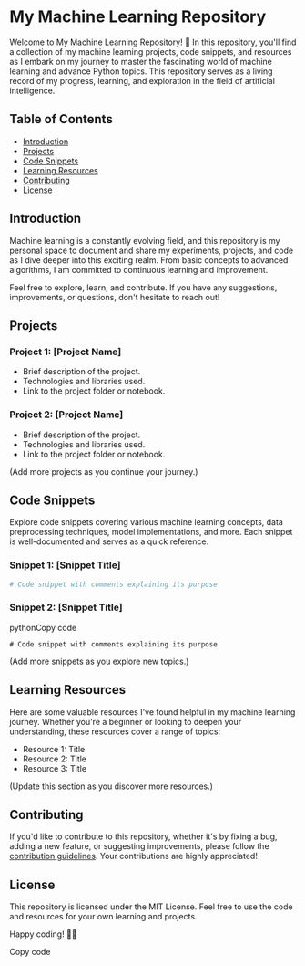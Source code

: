 # My Machine Learning Repository

Welcome to My Machine Learning Repository! 🚀 In this repository, you'll find a collection of my machine learning projects, code snippets, and resources as I embark on my journey to master the fascinating world of machine learning and advance Python topics. This repository serves as a living record of my progress, learning, and exploration in the field of artificial intelligence.

## Table of Contents
- [Introduction](#introduction)
- [Projects](#projects)
- [Code Snippets](#code-snippets)
- [Learning Resources](#learning-resources)
- [Contributing](#contributing)
- [License](#license)

## Introduction

Machine learning is a constantly evolving field, and this repository is my personal space to document and share my experiments, projects, and code as I dive deeper into this exciting realm. From basic concepts to advanced algorithms, I am committed to continuous learning and improvement.

Feel free to explore, learn, and contribute. If you have any suggestions, improvements, or questions, don't hesitate to reach out!

## Projects

### Project 1: [Project Name]
- Brief description of the project.
- Technologies and libraries used.
- Link to the project folder or notebook.

### Project 2: [Project Name]
- Brief description of the project.
- Technologies and libraries used.
- Link to the project folder or notebook.

(Add more projects as you continue your journey.)

## Code Snippets

Explore code snippets covering various machine learning concepts, data preprocessing techniques, model implementations, and more. Each snippet is well-documented and serves as a quick reference.

### Snippet 1: [Snippet Title]
```python
# Code snippet with comments explaining its purpose
```
### Snippet 2: \[Snippet Title\]

pythonCopy code

`# Code snippet with comments explaining its purpose`

(Add more snippets as you explore new topics.)

Learning Resources
------------------

Here are some valuable resources I've found helpful in my machine learning journey. Whether you're a beginner or looking to deepen your understanding, these resources cover a range of topics:

*   Resource 1: Title
*   Resource 2: Title
*   Resource 3: Title

(Update this section as you discover more resources.)

Contributing
------------

If you'd like to contribute to this repository, whether it's by fixing a bug, adding a new feature, or suggesting improvements, please follow the [contribution guidelines](CONTRIBUTING.md). Your contributions are highly appreciated!

License
-------

This repository is licensed under the MIT License. Feel free to use the code and resources for your own learning and projects.

Happy coding! 🚀✨

Copy code
